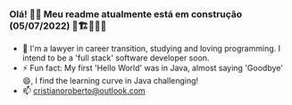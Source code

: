 ### Olá! 👋😀 Meu readme atualmente está em construção (05/07/2022) 🚧🏗👷🏽‍♂️
- 🌱 I'm a lawyer in career transition, studying and loving programming. I intend to be a 'full stack' software developer soon.
- ⚡ Fun fact: My first 'Hello World' was in Java, almost saying 'Goodbye' 😄, I find the learning curve in Java challenging!
- 📫 cristianoroberto@outlook.com


<!--
**cristianoGitHub/cristianoGitHub** is a ✨ _special_ ✨ repository because its `README.md` (this file) appears on your GitHub profile.

Here are some ideas to get you started:

- 🔭 I’m currently working on ...

- 👯 I’m looking to collaborate on ...
- 🤔 I’m looking for help with ...
- 💬 Ask me about ...
-->
